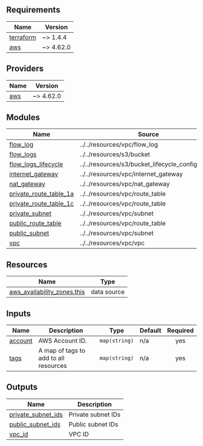 ## Requirements

| Name | Version |
|------|---------|
| <a name="requirement_terraform"></a> [terraform](#requirement\_terraform) | ~> 1.4.4 |
| <a name="requirement_aws"></a> [aws](#requirement\_aws) | ~> 4.62.0 |

## Providers

| Name | Version |
|------|---------|
| <a name="provider_aws"></a> [aws](#provider\_aws) | ~> 4.62.0 |

## Modules

| Name | Source | Version |
|------|--------|---------|
| <a name="module_flow_log"></a> [flow\_log](#module\_flow\_log) | ../../resources/vpc/flow_log | n/a |
| <a name="module_flow_logs"></a> [flow\_logs](#module\_flow\_logs) | ../../resources/s3/bucket | n/a |
| <a name="module_flow_logs_lifecycle"></a> [flow\_logs\_lifecycle](#module\_flow\_logs\_lifecycle) | ../../resources/s3/bucket_lifecycle_configuration | n/a |
| <a name="module_internet_gateway"></a> [internet\_gateway](#module\_internet\_gateway) | ../../resources/vpc/internet_gateway | n/a |
| <a name="module_nat_gateway"></a> [nat\_gateway](#module\_nat\_gateway) | ../../resources/vpc/nat_gateway | n/a |
| <a name="module_private_route_table_1a"></a> [private\_route\_table\_1a](#module\_private\_route\_table\_1a) | ../../resources/vpc/route_table | n/a |
| <a name="module_private_route_table_1c"></a> [private\_route\_table\_1c](#module\_private\_route\_table\_1c) | ../../resources/vpc/route_table | n/a |
| <a name="module_private_subnet"></a> [private\_subnet](#module\_private\_subnet) | ../../resources/vpc/subnet | n/a |
| <a name="module_public_route_table"></a> [public\_route\_table](#module\_public\_route\_table) | ../../resources/vpc/route_table | n/a |
| <a name="module_public_subnet"></a> [public\_subnet](#module\_public\_subnet) | ../../resources/vpc/subnet | n/a |
| <a name="module_vpc"></a> [vpc](#module\_vpc) | ../../resources/vpc/vpc | n/a |

## Resources

| Name | Type |
|------|------|
| [aws_availability_zones.this](https://registry.terraform.io/providers/hashicorp/aws/latest/docs/data-sources/availability_zones) | data source |

## Inputs

| Name | Description | Type | Default | Required |
|------|-------------|------|---------|:--------:|
| <a name="input_account"></a> [account](#input\_account) | AWS Account ID. | `map(string)` | n/a | yes |
| <a name="input_tags"></a> [tags](#input\_tags) | A map of tags to add to all resources | `map(string)` | n/a | yes |

## Outputs

| Name | Description |
|------|-------------|
| <a name="output_private_subnet_ids"></a> [private\_subnet\_ids](#output\_private\_subnet\_ids) | Private subnet IDs |
| <a name="output_public_subnet_ids"></a> [public\_subnet\_ids](#output\_public\_subnet\_ids) | Public subnet IDs |
| <a name="output_vpc_id"></a> [vpc\_id](#output\_vpc\_id) | VPC ID |
